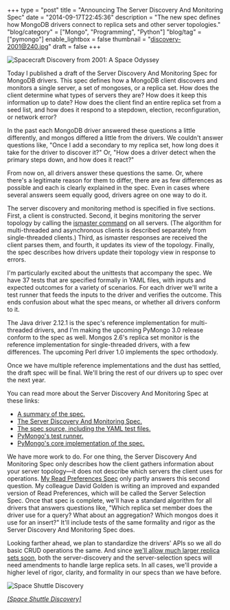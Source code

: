 +++
type = "post"
title = "Announcing The Server Discovery And Monitoring Spec"
date = "2014-09-17T22:45:36"
description = "The new spec defines how MongoDB drivers connect to replica sets and other server topologies."
"blog/category" = ["Mongo", "Programming", "Python"]
"blog/tag" = ["pymongo"]
enable_lightbox = false
thumbnail = "discovery-2001@240.jpg"
draft = false
+++

<p><img style="display:block; margin-left:auto; margin-right:auto;" src="discovery-2001.jpg" alt="Spacecraft Discovery from 2001: A Space Odyssey" title="Spacecraft Discovery from 2001: A Space Odyssey" /></p>
<p>Today I published a draft of the Server Discovery And Monitoring Spec for MongoDB drivers. This spec defines how a MongoDB client discovers and monitors a single server, a set of mongoses, or a replica set. How does the client determine what types of servers they are? How does it keep this information up to date? How does the client find an entire replica set from a seed list, and how does it respond to a stepdown, election, reconfiguration, or network error?</p>
<p>In the past each MongoDB driver answered these questions a little differently, and mongos differed a little from the drivers. We couldn't answer questions like, "Once I add a secondary to my replica set, how long does it take for the driver to discover it?" Or, "How does a driver detect when the primary steps down, and how does it react?"</p>
<p>From now on, all drivers answer these questions the same. Or, where there's a legitimate reason for them to differ, there are as few differences as possible and each is clearly explained in the spec. Even in cases where several answers seem equally good, drivers agree on one way to do it.</p>
<p>The server discovery and monitoring method is specified in five sections. First, a client is constructed. Second, it begins monitoring the server topology by calling the <a href="http://docs.mongodb.org/manual/reference/command/isMaster/">ismaster command</a> on all servers. (The algorithm for multi-threaded and asynchronous clients is described separately from single-threaded clients.) Third, as ismaster responses are received the client parses them, and fourth, it updates its view of the topology. Finally, the spec describes how drivers update their topology view in response to errors.</p>
<p>I'm particularly excited about the unittests that accompany the spec. We have 37 tests that are specified formally in YAML files, with inputs and expected outcomes for a variety of scenarios. For each driver we'll write a test runner that feeds the inputs to the driver and verifies the outcome. This ends confusion about what the spec means, or whether all drivers conform to it.</p>
<p>The Java driver 2.12.1 is the spec's reference implementation for multi-threaded drivers, and I'm making the upcoming PyMongo 3.0 release conform to the spec as well. Mongos 2.6's replica set monitor is the reference implementation for single-threaded drivers, with a few differences. The upcoming Perl driver 1.0 implements the spec orthodoxly.</p>
<p>Once we have multiple reference implementations and the dust has settled, the draft spec will be final. We'll bring the rest of our drivers up to spec over the next year.</p>
<p>You can read more about the Server Discovery And Monitoring Spec at these links:</p>
<ul>
<li><a href="/server-discovery-and-monitoring-summary.html">A summary of the spec.</a></li>
<li><a href="/server-discovery-and-monitoring.html">The Server Discovery And Monitoring Spec.</a></li>
<li><a href="https://github.com/mongodb/specifications/tree/master/source/server-discovery-and-monitoring">The spec source, including the YAML test files.</a></li>
<li><a href="https://github.com/mongodb/mongo-python-driver/blob/3.0/test/test_discovery_and_monitoring.py">PyMongo's test runner.</a></li>
<li><a href="https://github.com/mongodb/mongo-python-driver/blob/3.0/pymongo/topology_description.py">PyMongo's core implementation of the spec.</a></li>
</ul>
<p>We have more work to do. For one thing, the Server Discovery And Monitoring Spec only describes how the client gathers information about your server topology&mdash;it does not describe which servers the client uses for operations. <a href="/blog/reading-from-mongodb-replica-sets-with-pymongo/">My Read Preferences Spec</a> only partly answers this second question. My colleague David Golden is writing an improved and expanded version of Read Preferences, which will be called the Server Selection Spec. Once that spec is complete, we'll have a standard algorithm for all drivers that answers questions like, "Which replica set member does the driver use for a query? What about an aggregation? Which mongos does it use for an insert?" It'll include tests of the same formality and rigor as the Server Discovery And Monitoring Spec does.</p>
<p>Looking farther ahead, we plan to standardize the drivers' APIs so we all do basic CRUD operations the same. And since <a href="https://jira.mongodb.org/browse/SERVER-15060">we'll allow much larger replica sets soon</a>, both the server-discovery and the server-selection specs will need amendments to handle large replica sets. In all cases, we'll provide a higher level of rigor, clarity, and formality in our specs than we have before.</p>
<p><img style="display:block; margin-left:auto; margin-right:auto;" src="shuttle-discovery.jpg" alt="Space Shuttle Discovery" title="Space Shuttle Discovery" /></p>
<p><span style="color: gray; font-style: italic"><a href="http://en.wikipedia.org/wiki/Space_Shuttle_Discovery">[Space Shuttle Discovery]</a></span></p>
    